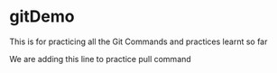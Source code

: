 # gitDemo
This is for practicing all the Git Commands and practices learnt so far

We are adding this line to practice pull command
